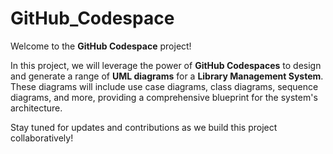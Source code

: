 # GitHub_Codespace

Welcome to the **GitHub Codespace** project! 

In this project, we will leverage the power of **GitHub Codespaces** to design and generate a range of **UML diagrams** for a **Library Management System**. These diagrams will include use case diagrams, class diagrams, sequence diagrams, and more, providing a comprehensive blueprint for the system's architecture.

Stay tuned for updates and contributions as we build this project collaboratively!